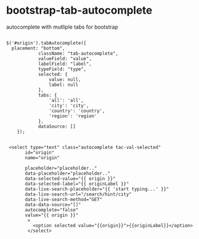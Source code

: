 # bootstrap-tab-autocomplete
autocomplete with mutliple tabs for bootstrap



<code>
$('#origin').tabAutocomplete({
  placement: "bottom",
            className: "tab-autocomplete",
            valueField: "value",
            labelField: "label",
            typeField: "type",
            selected: {
                value: null,
                label: null
            },
            tabs: {
                'all': 'all',
                'city': 'city',
                'country': 'country',
                'region': 'region'
            },
            dataSource: []
    });
    </code>
    
    
     <select type="text" class="autocomplete tac-val-selected"
           id="origin"
           name="origin"
           
           placeholder="placeholder.."
           data-placeholder="placeholder.."
           data-selected-value="{{ origin }}"
           data-selected-label="{{ originLabel }}"
           data-live-search-placeholder="{{ 'start typing...' }}"
           data-live-search-url="/search/hint/city"
           data-live-search-method="GET"
           data-data-source="[]"
           autocomplete="false"
           value="{{ origin }}"
            >
              <option selected value="{{origin}}">{{originLabel}}</option>
            </select>
